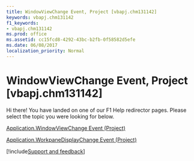 ```yaml
---
title: WindowViewChange Event, Project [vbapj.chm131142]
keywords: vbapj.chm131142
f1_keywords:
- vbapj.chm131142
ms.prod: office
ms.assetid: cc15fcd8-4292-43bc-b2fb-0f58582d5efe
ms.date: 06/08/2017
localization_priority: Normal
---
```



# WindowViewChange Event, Project [vbapj.chm131142]

Hi there! You have landed on one of our F1 Help redirector pages. Please select the topic you were looking for below.

[Application.WindowViewChange Event (Project)](http://msdn.microsoft.com/library/e6a5f884-5bb9-f975-9237-25996b436589%28Office.15%29.aspx)

[Application.WorkpaneDisplayChange Event (Project)](http://msdn.microsoft.com/library/8fad51ed-57f5-a34d-6ef6-f699b605c10c%28Office.15%29.aspx)

[!include[Support and feedback](~/includes/feedback-boilerplate.md)]